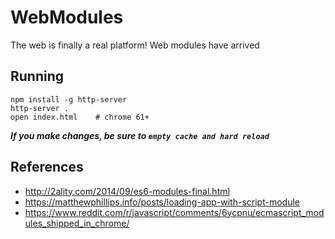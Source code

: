 # WebModules

The web is finally a real platform! Web modules have arrived

## Running

```
npm install -g http-server
http-server .
open index.html    # chrome 61+
```

***If you make changes, be sure to `empty cache and hard reload`***

## References

* http://2ality.com/2014/09/es6-modules-final.html
* https://matthewphillips.info/posts/loading-app-with-script-module
* https://www.reddit.com/r/javascript/comments/6ycpnu/ecmascript_modules_shipped_in_chrome/
